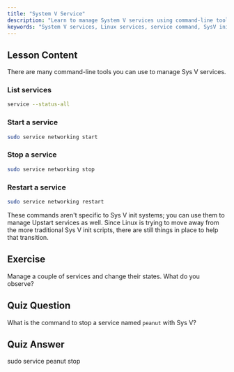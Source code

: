 ```yaml
---
title: "System V Service"
description: "Learn to manage System V services using command-line tools. Discover how to list, start, stop, and restart services with this beginner-friendly Linux tutorial."
keywords: "System V services, Linux services, service command, SysV init, Linux tutorial, beginner Linux, service management, Linux guide"
---
```


## Lesson Content

There are many command-line tools you can use to manage Sys V services.

### List services

```bash
service --status-all
```

### Start a service

```bash
sudo service networking start
```

### Stop a service

```bash
sudo service networking stop
```

### Restart a service

```bash
sudo service networking restart
```

These commands aren't specific to Sys V init systems; you can use them to manage Upstart services as well. Since Linux is trying to move away from the more traditional Sys V init scripts, there are still things in place to help that transition.

## Exercise

Manage a couple of services and change their states. What do you observe?

## Quiz Question

What is the command to stop a service named `peanut` with Sys V?

## Quiz Answer

sudo service peanut stop
